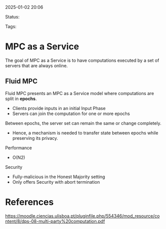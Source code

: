 2025-01-02 20:06

Status: 

Tags: 

# MPC as a Service

The goal of MPC as a Service is to have computations executed by a set of servers that are always online.

## Fluid MPC
Fluid MPC presents an MPC as a Service model where
computations are split in **epochs**.

- Clients provide inputs in an initial Input Phase
- Servers can join the computation for one or more epochs

Between epochs, the server set can remain the same or change completely.
- Hence, a mechanism is needed to transfer state between epochs while preserving its privacy.

Performance
- O(N2)

Security
- Fully-malicious in the Honest Majority setting
- Only offers Security with abort termination

# References

https://moodle.ciencias.ulisboa.pt/pluginfile.php/554346/mod_resource/content/8/dps-08-multi-party%20computation.pdf